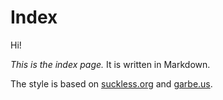 # Index

Hi!

*This is the index page.* It is written in Markdown.

The style is based on [suckless.org](http://suckless.org)
and [garbe.us](http://garbe.us/).
